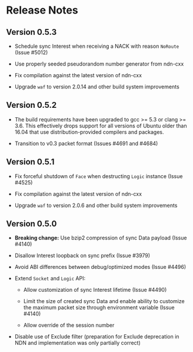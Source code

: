 # Release Notes

## Version 0.5.3

- Schedule sync Interest when receiving a NACK with reason `NoRoute` (Issue #5012)

- Use properly seeded pseudorandom number generator from ndn-cxx

- Fix compilation against the latest version of ndn-cxx

- Upgrade `waf` to version 2.0.14 and other build system improvements

## Version 0.5.2

- The build requirements have been upgraded to gcc >= 5.3 or clang >= 3.6.
  This effectively drops support for all versions of Ubuntu older
  than 16.04 that use distribution-provided compilers and packages.

- Transition to v0.3 packet format (Issues #4691 and #4684)

## Version 0.5.1

- Fix forceful shutdown of `Face` when destructing `Logic` instance (Issue #4525)

- Fix compilation against the latest version of ndn-cxx

- Upgrade `waf` to version 2.0.6 and other build system improvements

## Version 0.5.0

- **Breaking change:** Use bzip2 compression of sync Data payload (Issue #4140)

- Disallow Interest loopback on sync prefix (Issue #3979)

- Avoid ABI differences between debug/optimized modes (Issue #4496)

- Extend `Socket` and `Logic` API:

   - Allow customization of sync Interest lifetime (Issue #4490)

   - Limit the size of created sync Data and enable ability to
     customize the maximum packet size through environment variable
     (Issue #4140)

   - Allow override of the session number

- Disable use of Exclude filter (preparation for Exclude deprecation
  in NDN and implementation was only partially correct)
